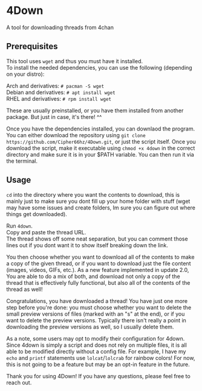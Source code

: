 # 4Down
A tool for downloading threads from 4chan

## Prerequisites

This tool uses `wget` and thus you must have it installed.<br/>
To install the needed dependencies, you can use the following (depending on your distro):

Arch and derivatives: `# pacman -S wget`<br/>
Debian and derivatives: `# apt install wget`<br/>
RHEL and derivatives: `# rpm install wget`

These are usually preinstalled, or you have them installed from another package. But just in case, it's there! ^^

Once you have the dependencies installed, you can downlaod the program. You can either download the repository using `git clone https://github.com/Cipher66hz/4Down.git`, or just the script itself. Once you download the script, make it executable using `chmod +x 4down` in the correct directory and make sure it is in your $PATH variable. You can then run it via the terminal.

## Usage

`cd` into the directory where you want the contents to download, this is mainly just to make sure you dont fill up your home folder with stuff (wget may have some issues and create folders, Im sure you can figure out where things get downloaded).

Run `4down`.<br/>
Copy and paste the thread URL.<br/>
The thread shows off some neat separation, but you can comment those lines out if you dont want it to show itself breaking down the link.

You then choose whether you want to download all of the contents to make a copy of the given thread, or if you want to download just the file content (images, videos, GIFs, etc.). As a new feature implemented in update 2.0, You are able to do a mix of both, and download not only a copy of the thread that is effectively fully functional, but also all of the contents of the thread as well!

Congratulations, you have downloaded a thread! You have just one more step before you're done: you must choose whether you want to delete the small preview versions of files (marked with an "s" at the end), or if you want to delete the preview versions. Typically there isn't really a point in downloading the preview versions as well, so I usually delete them.

As a note, some users may opt to modify their configuration for 4down. Since 4down is simply a script and does not rely on multiple files, it is all able to be modified directly without a config file. For example, I have my `echo` and `printf` statements use `lolcat`/`lolcrab` for rainbow colors! For now, this is not going to be a feature but may be an opt-in feature in the future.

Thank you for using 4Down! If you have any questions, please feel free to reach out.